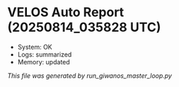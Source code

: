 # VELOS Auto Report (20250814_035828 UTC)

- System: OK
- Logs: summarized
- Memory: updated

_This file was generated by run_giwanos_master_loop.py_